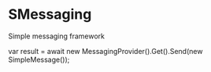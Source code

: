 # SMessaging
Simple messaging framework

var result = await new MessagingProvider().Get().Send(new SimpleMessage());
